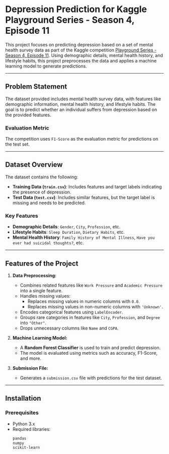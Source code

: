 # Depression Prediction for Kaggle Playground Series - Season 4, Episode 11

This project focuses on predicting depression based on a set of mental health survey data as part of the Kaggle competition [Playground Series - Season 4, Episode 11](https://www.kaggle.com/competitions/playground-series-s4e11/overview). Using demographic details, mental health history, and lifestyle habits, this project preprocesses the data and applies a machine learning model to generate predictions.

---

## Problem Statement

The dataset provided includes mental health survey data, with features like demographic information, mental health history, and lifestyle habits. The goal is to predict whether an individual suffers from depression based on the provided features.

### Evaluation Metric
The competition uses `F1-Score` as the evaluation metric for predictions on the test set.

---

## Dataset Overview

The dataset contains the following:
- **Training Data (`train.csv`)**: Includes features and target labels indicating the presence of depression.
- **Test Data (`test.csv`)**: Includes similar features, but the target label is missing and needs to be predicted.

### Key Features
- **Demographic Details**: `Gender`, `City`, `Profession`, etc.
- **Lifestyle Habits**: `Sleep Duration`, `Dietary Habits`, etc.
- **Mental Health History**: `Family History of Mental Illness`, `Have you ever had suicidal thoughts?`, etc.

---

## Features of the Project

1. **Data Preprocessing:**
   - Combines related features like `Work Pressure` and `Academic Pressure` into a single feature.
   - Handles missing values:
     - Replaces missing values in numeric columns with `0.0`.
     - Replaces missing values in non-numeric columns with `'Unknown'`.
   - Encodes categorical features using `LabelEncoder`.
   - Groups rare categories in features like `City`, `Profession`, and `Degree` into `"Other"`.
   - Drops unnecessary columns like `Name` and `CGPA`.

2. **Machine Learning Model:**
   - A **Random Forest Classifier** is used to train and predict depression.
   - The model is evaluated using metrics such as accuracy, F1-Score, and more.

3. **Submission File:**
   - Generates a `submission.csv` file with predictions for the test dataset.

---

## Installation

### Prerequisites
- Python 3.x
- Required libraries:
  ```bash
  pandas
  numpy
  scikit-learn
